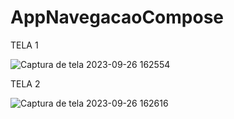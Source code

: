 # AppNavegacaoCompose


TELA 1

![Captura de tela 2023-09-26 162554](https://github.com/JoaoEnrique13/AppNavegacaoCompose/assets/99426704/5d94e7d0-10b6-4789-b531-e696a2578ee7)

TELA 2

![Captura de tela 2023-09-26 162616](https://github.com/JoaoEnrique13/AppNavegacaoCompose/assets/99426704/8b143908-9678-4f18-aa8b-1bae40c9b7c1)
